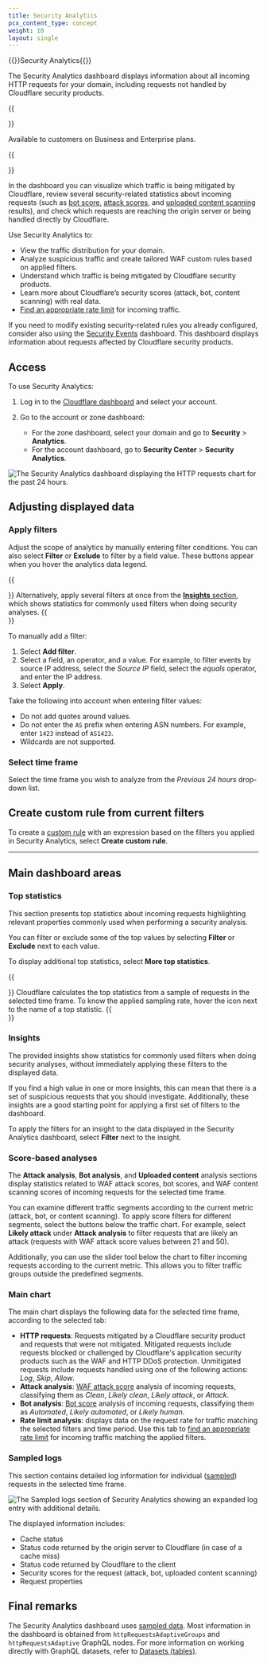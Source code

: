 ```yaml
---
title: Security Analytics
pcx_content_type: concept
weight: 10
layout: single
---
```


{{<beta>}}Security Analytics{{</beta>}}

The Security Analytics dashboard displays information about all incoming HTTP requests for your domain, including requests not handled by Cloudflare security products.

{{<Aside type="note">}}

Available to customers on Business and Enterprise plans.

{{</Aside>}}

In the dashboard you can visualize which traffic is being mitigated by Cloudflare, review several security-related statistics about incoming requests (such as [bot score](/bots/concepts/bot-score/), [attack scores](/waf/about/waf-attack-score/), and [uploaded content scanning](/waf/about/content-scanning/) results), and check which requests are reaching the origin server or being handled directly by Cloudflare.

Use Security Analytics to:

* View the traffic distribution for your domain.
* Analyze suspicious traffic and create tailored WAF custom rules based on applied filters.
* Understand which traffic is being mitigated by Cloudflare security products.
* Learn more about Cloudflare’s security scores (attack, bot, content scanning) with real data.
* [Find an appropriate rate limit](/waf/rate-limiting-rules/find-rate-limit/) for incoming traffic.

If you need to modify existing security-related rules you already configured, consider also using the [Security Events](/waf/security-events/) dashboard. This dashboard displays information about requests affected by Cloudflare security products.

## Access

To use Security Analytics:

1. Log in to the [Cloudflare dashboard](https://dash.cloudflare.com/) and select your account.

2. Go to the account or zone dashboard:

    - For the zone dashboard, select your domain and go to **Security** > **Analytics**.
    - For the account dashboard, go to **Security Center** > **Security Analytics**.

![The Security Analytics dashboard displaying the HTTP requests chart for the past 24 hours.](/images/waf/security-analytics/security-analytics-dashboard.png)

## Adjusting displayed data

### Apply filters

Adjust the scope of analytics by manually entering filter conditions. You can also select **Filter** or **Exclude** to filter by a field value. These buttons appear when you hover the analytics data legend.

{{<Aside type="note">}}
Alternatively, apply several filters at once from the [**Insights** section](#insights), which shows statistics for commonly used filters when doing security analyses.
{{</Aside>}}

To manually add a filter:

1. Select **Add filter**.
2. Select a field, an operator, and a value. For example, to filter events by source IP address, select the _Source IP_ field, select the _equals_ operator, and enter the IP address.
3. Select **Apply**.

Take the following into account when entering filter values:
* Do not add quotes around values.
* Do not enter the `AS` prefix when entering ASN numbers. For example, enter `1423` instead of `AS1423`.
* Wildcards are not supported.

### Select time frame

Select the time frame you wish to analyze from the _Previous 24 hours_ drop-down list.

## Create custom rule from current filters

To create a [custom rule](/waf/custom-rules/) with an expression based on the filters you applied in Security Analytics, select **Create custom rule**.

---

## Main dashboard areas

### Top statistics

This section presents top statistics about incoming requests highlighting relevant properties commonly used when performing a security analysis.

You can filter or exclude some of the top values by selecting **Filter** or **Exclude** next to each value.

To display additional top statistics, select **More top statistics**.

{{<Aside type="note">}}
Cloudflare calculates the top statistics from a sample of requests in the selected time frame. To know the applied sampling rate, hover the icon next to the name of a top statistic.
{{</Aside>}}

### Insights

The provided insights show statistics for commonly used filters when doing security analyses, without immediately applying these filters to the displayed data.

If you find a high value in one or more insights, this can mean that there is a set of suspicious requests that you should investigate. Additionally, these insights are a good starting point for applying a first set of filters to the dashboard.

To apply the filters for an insight to the data displayed in the Security Analytics dashboard, select **Filter** next to the insight.

### Score-based analyses

The **Attack analysis**, **Bot analysis**, and **Uploaded content** analysis sections display statistics related to WAF attack scores, bot scores, and WAF content scanning scores of incoming requests for the selected time frame.

You can examine different traffic segments according to the current metric (attack, bot, or content scanning). To apply score filters for different segments, select the buttons below the traffic chart. For example, select **Likely attack** under **Attack analysis** to filter requests that are likely an attack (requests with WAF attack score values between 21 and 50).

Additionally, you can use the slider tool below the chart to filter incoming requests according to the current metric. This allows you to filter traffic groups outside the predefined segments.

### Main chart

The main chart displays the following data for the selected time frame, according to the selected tab:

* **HTTP requests**: Requests mitigated by a Cloudflare security product and requests that were not mitigated. Mitigated requests include requests blocked or challenged by Cloudflare's application security products such as the WAF and HTTP DDoS protection. Unmitigated requests include requests handled using one of the following actions: _Log_, _Skip_, _Allow_.
* **Attack analysis**: [WAF attack score](/waf/about/waf-attack-score/) analysis of incoming requests, classifying them as _Clean_, _Likely clean_, _Likely attack_, or _Attack_.
* **Bot analysis**: [Bot score](/bots/concepts/bot-score/) analysis of incoming requests, classifying them as _Automated_, _Likely automated_, or _Likely human_.
* **Rate limit analysis**: displays data on the request rate for traffic matching the selected filters and time period. Use this tab to [find an appropriate rate limit](/waf/rate-limiting-rules/find-rate-limit/) for incoming traffic matching the applied filters.

### Sampled logs

This section contains detailed log information for individual ([sampled](#final-remarks)) requests in the selected time frame.

![The Sampled logs section of Security Analytics showing an expanded log entry with additional details.](/images/waf/security-analytics/security-analytics-sampled-logs.png)

The displayed information includes:

* Cache status
* Status code returned by the origin server to Cloudflare (in case of a cache miss)
* Status code returned by Cloudflare to the client
* Security scores for the request (attack, bot, uploaded content scanning)
* Request properties

## Final remarks

The Security Analytics dashboard uses [sampled data](/analytics/graphql-api/sampling/). Most information in the dashboard is obtained from `httpRequestsAdaptiveGroups` and `httpRequestsAdaptive` GraphQL nodes. For more information on working directly with GraphQL datasets, refer to [Datasets (tables)](/analytics/graphql-api/features/data-sets/).
